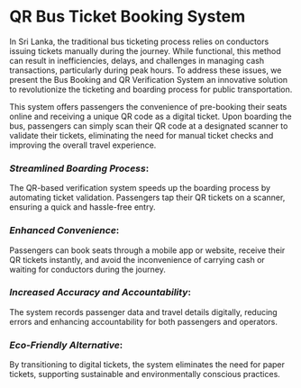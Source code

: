 
# QR Bus Ticket Booking System

In Sri Lanka, the traditional bus ticketing process relies on conductors issuing tickets manually during 
the journey. While functional, this method can result in inefficiencies, delays, and challenges in 
managing cash transactions, particularly during peak hours. To address these issues, we present the Bus 
Booking and QR Verification System an innovative solution to revolutionize the ticketing and boarding 
process for public transportation.   
 
This system offers passengers the convenience of pre-booking their seats online and receiving a unique 
QR code as a digital ticket. Upon boarding the bus, passengers can simply scan their QR code at a 
designated scanner to validate their tickets, eliminating the need for manual ticket checks and 
improving the overall travel experience.  








### _Streamlined Boarding Process_:

The QR-based verification system speeds up the boarding process by automating ticket validation. 
Passengers tap their QR tickets on a scanner, ensuring a quick and hassle-free entry.  


### _Enhanced Convenience_:

Passengers can book seats through a mobile app or website, receive their QR tickets instantly, and 
avoid the inconvenience of carrying cash or waiting for conductors during the journey. 

### _Increased Accuracy and Accountability_: 

The system records passenger data and travel details digitally, reducing errors and enhancing 
accountability for both passengers and operators.   

### _Eco-Friendly Alternative_: 

By transitioning to digital tickets, the system eliminates the need for paper tickets, supporting 
sustainable and environmentally conscious practices. 
